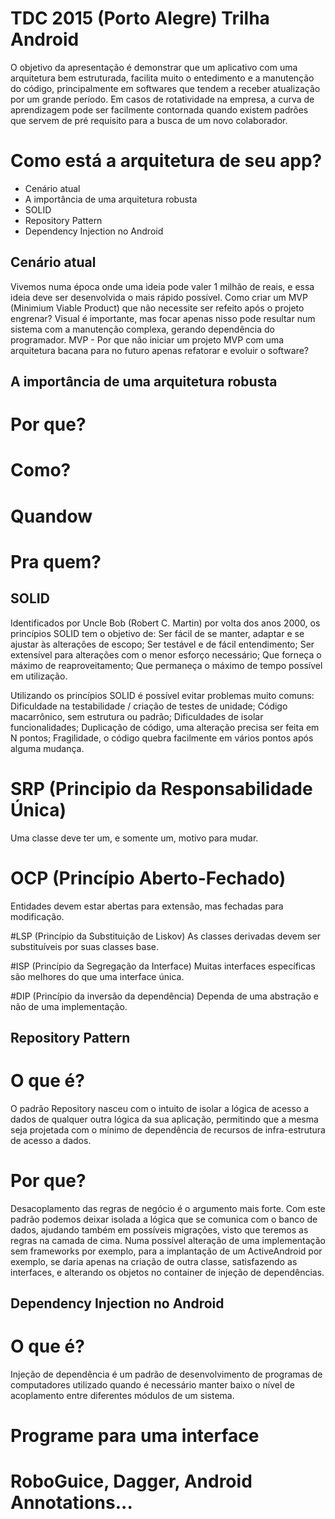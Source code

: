 TDC 2015 (Porto Alegre) Trilha Android
======================
O objetivo da apresentação é demonstrar que um aplicativo com uma arquitetura bem estruturada, facilita muito o entedimento e a manutenção do código, principalmente em softwares que tendem a receber atualização por um grande período.
Em casos de rotatividade na empresa, a curva de aprendizagem pode ser facilmente contornada quando existem padrões que servem de pré requisito para a busca de um novo colaborador.

Como está a arquitetura de seu app?
======================

- Cenário atual
- A importância de uma arquitetura robusta
- SOLID
- Repository Pattern
- Dependency Injection no Android

## Cenário atual
Vivemos numa época onde uma ideia pode valer 1 milhão de reais, e essa ideia deve ser desenvolvida o mais rápido possível.
Como criar um MVP (Minimium Viable Product) que não necessite ser refeito após o projeto engrenar?
Visual é importante, mas focar apenas nisso pode resultar num sistema com a manutenção complexa, gerando dependência do programador.
MVP - Por que não iniciar um projeto MVP com uma arquitetura bacana para no futuro apenas refatorar e evoluir o software?


## A importância de uma arquitetura robusta

# Por que?


# Como?

# Quandow

# Pra quem?


## SOLID

Identificados por Uncle Bob (Robert C. Martin) por volta dos anos 2000, os princípios SOLID tem o objetivo de:
Ser fácil de se manter, adaptar e se ajustar às alterações de escopo;
Ser testável e de fácil entendimento;
Ser extensível para alterações com o menor esforço necessário;
Que forneça o máximo de reaproveitamento;
Que permaneça o máximo de tempo possível em utilização.

Utilizando os princípios SOLID é possível evitar problemas muito comuns:
Dificuldade na testabilidade / criação de testes de unidade;
Código macarrônico, sem estrutura ou padrão;
Dificuldades de isolar funcionalidades;
Duplicação de código, uma alteração precisa ser feita em N pontos;
Fragilidade, o código quebra facilmente em vários pontos após alguma mudança.

# SRP (Principio da Responsabilidade Única)
Uma classe deve ter um, e somente um, motivo para mudar.

# OCP (Princípio Aberto-Fechado)
Entidades devem estar abertas para extensão, mas fechadas para modificação.

#LSP (Princípio da Substituição de Liskov)
As classes derivadas devem ser substituíveis por suas classes base.

#ISP (Princípio da Segregação da Interface)
Muitas interfaces específicas são melhores do que uma interface única.

#DIP (Princípio da inversão da dependência)
Dependa de uma abstração e não de uma implementação.


## Repository Pattern

# O que é?
O padrão Repository nasceu com o intuito de isolar a lógica de acesso a dados de qualquer outra lógica da sua aplicação, permitindo que a mesma seja projetada com o mínimo de dependência de recursos de infra-estrutura de acesso a dados.

# Por que?
Desacoplamento das regras de negócio é o argumento mais forte. 
Com este padrão podemos deixar isolada a lógica que se comunica com o banco de dados, ajudando também em possíveis migrações, visto que teremos as regras na camada de cima.
Numa possível alteração de uma implementação sem frameworks por exemplo, para a implantação de um ActiveAndroid por exemplo, se daria apenas na criação de outra classe, satisfazendo as interfaces, e alterando os objetos no container de injeção de dependências.


## Dependency Injection no Android

# O que é?
Injeção de dependência é um padrão de desenvolvimento de programas de computadores utilizado quando é necessário manter baixo o nível de acoplamento entre diferentes módulos de um sistema. 

# Programe para uma interface

# RoboGuice, Dagger, Android Annotations...
